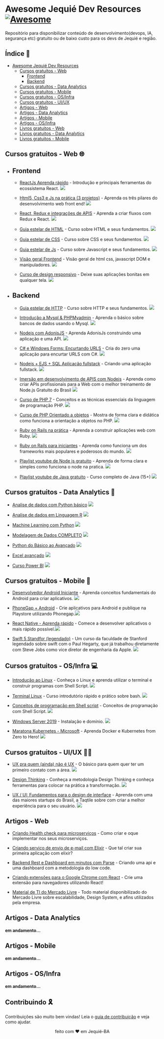 # Awesome Jequié Dev Resources [![Awesome](https://cdn.rawgit.com/sindresorhus/awesome/d7305f38d29fed78fa85652e3a63e154dd8e8829/media/badge.svg)](https://github.com/topics/awesome)

Repositório para disponibilizar conteúdo de desenvolvimento(devops, IA, segurança etc) gratuito ou de baixo custo para os devs de Jequié e região.

## Índice 📖

- [Awesome Jequié Dev Resources](#Awesome-Jequié-Dev-Resources)
  - [Cursos gratuitos - Web](#cursos-gratuitos---web-)
    - [Frontend](#frontend)
    - [Backend](#backend)
  - [Cursos gratuitos - Data Analytics](#cursos-gratuitos---data-analytics-)
  - [Cursos gratuitos - Mobile](#cursos-gratuitos---mobile-)
  - [Cursos gratuitos - OS/Infra](#cursos-gratuitos---osinfra-)
  - [Cursos gratuitos - UI/UX](#cursos-gratuitos-ui)
  - [Artigos - Web](#artigos-web)
  - [Artigos - Data Analytics](#artigos-data-analytics)
  - [Artigos - Mobile](#artigos-data-analytics)
  - [Artigos - OS/Infra](#artigos-data-analytics)
  - [Livros gratuitos - Web](#livros-gratuitos-web)
  - [Livros gratuitos - Data Analytics](#livros-gratuitos-web)
  - [Livros gratuitos - Mobile](#livros-gratuitos-web)

## Cursos gratuitos - Web 🌐

- ## Frontend

  - [ReactJs Aprenda rápido](https://www.udemy.com/course/reactjs-aprendendo-rapido/) - Introdução e principais ferramentas do ecossistema React. <img src="https://img.shields.io/badge/certificado-nao-red">

  - [Html5, Css3 e Js na prática (3 projetos)](https://www.udemy.com/course/html5-css3-e-javascript-na-pratica-3-projetos/) - Aprenda os três pilares do desenvolvimento web front end! <img src="https://img.shields.io/badge/certificado-nao-red">

  - [React, Redux e integrações de APIS](https://www.udemy.com/course/react-redux-e-integracao-de-apis/) - Aprenda a criar fluxos com Redux e React. <img src="https://img.shields.io/badge/certificado-sim-green">

  - [Guia estelar de HTML](https://app.rocketseat.com.br/node/o-guia-estelar-de-html) - Curso sobre HTML e seus fundamentos. <img src="https://img.shields.io/badge/certificado-sim-green">

  - [Guia estelar de CSS](https://app.rocketseat.com.br/node/o-guia-estelar-de-css) - Curso sobre CSS e seus fundamentos. <img src="https://img.shields.io/badge/certificado-sim-green">

  - [Guia estelar de Js](https://app.rocketseat.com.br/node/o-guia-estelar-de-java-script) - Curso sobre Javascript e seus fundamentos. <img src="https://img.shields.io/badge/certificado-sim-green">

  - [Visão geral Frontend](https://app.rocketseat.com.br/discover/courses/track/preparacao-de-astronautas) - Visão geral de html css, javascript DOM e manipuladores. <img src="https://img.shields.io/badge/certificado-sim-green">

  - [Curso de design responsivo](https://www.nodestudio.com.br/curso/curso-de-design-responsivo) - Deixe suas aplicações bonitas em qualquer tela. <img src="https://img.shields.io/badge/certificado-sim-green">

- ## Backend

  - [Guia estelar de HTTP](https://app.rocketseat.com.br/node/guia-estelar-de-http) - Curso sobre HTTP e seus fundamentos. <img src="https://img.shields.io/badge/certificado-sim-green">

  - [Introdução a Mysql & PHPMyadmin](https://www.udemy.com/course/mysql_phpmyadmin/) - Aprenda o básico sobre bancos de dados usando o Mysql. <img src="https://img.shields.io/badge/certificado-nao-red">

  - [Nodejs com AdonisJS](https://www.udemy.com/course/aprenda-a-programar-node-com-adonisjs-bonus-api/) - Aprenda AdonisJs construindo uma aplicação e uma API. <img src="https://img.shields.io/badge/certificado-sim-green">

  - [C# e Windows Forms: Encurtando URLS](https://www.udemy.com/course/bitly-api/) - Cria do zero uma aplicação para encurtar URLS com C#. <img src="https://img.shields.io/badge/certificado-nao-red">

  - [Nodejs + EJS + SQL Aplicação fullstack](https://app.rocketseat.com.br/discover/courses/track/viajando-ao-espaco) - Criando uma aplicação fullstack. <img src="https://img.shields.io/badge/certificado-sim-green">

  - [Imersão em desenvolvimento de APIS com Nodejs](https://erickwendel.teachable.com/p/node-js-para-iniciantes-nodebr?origin=CursoErickWendel) - Aprenda como criar APIs profissionais para a Web com o melhor treinamento de Node.js Gratuito do Brasil <img src="https://img.shields.io/badge/certificado-sim-green">

  - [Curso de PHP 7](https://www.nodestudio.com.br/curso/curso-de-php-7) - Conceitos e as técnicas essenciais da linguagem de programação PHP. <img src="https://img.shields.io/badge/certificado-sim-green">

  - [Curso de PHP Orientado a objetos](https://www.nodestudio.com.br/curso/curso-de-php-oo) - Mostra de forma clara e didática como funciona a orientação a objetos no PHP. <img src="https://img.shields.io/badge/certificado-sim-green">

  - [Ruby on Rails na prática](https://www.udemy.com/course/ruby-on-rails-5-na-pratica/) - Aprenda a construir aplicações web com Ruby. <img src="https://img.shields.io/badge/certificado-nao-red">

  - [Ruby on Rails para iniciantes](https://www.cursou.com.br/informatica/ruby-on-rails/) - Aprenda como funciona um dos frameworks mais populares e poderosos do mundo. <img src="https://img.shields.io/badge/certificado-nao-red">
  - [Playlist youtube de Node js gratuito](https://www.youtube.com/playlist?list=PLJ_KhUnlXUPtbtLwaxxUxHqvcNQndmI4B) - Aprenda de forma clara e simples como funciona o node na pratica. <img src="https://img.shields.io/badge/certificado-nao-red">
  - [Playlist youtube de Java gratuito](https://www.youtube.com/playlist?list=PL62G310vn6nFIsOCC0H-C2infYgwm8SWW) - Curso completo de Java (15+) ![](https://img.shields.io/badge/certificado-nao-red)

## Cursos gratuitos - Data Analytics 🎲

- [Analise de dados com Python básico](https://www.youtube.com/playlist?list=PL5TJqBvpXQv5N3iV68bGBkea0HjMk98lR) <img src="https://img.shields.io/badge/certificado-nao-red">

- [Analise de dados em Linguagem R](https://www.escolavirtual.gov.br/curso/325) <img src="https://img.shields.io/badge/certificado-sim-green">

- [Machine Learning com Python](https://www.youtube.com/playlist?list=PL5TJqBvpXQv5CBxLkdqmou_86syFK7U3Q) <img src="https://img.shields.io/badge/certificado-nao-red">

- [Modelagem de Dados COMPLETO](https://www.youtube.com/playlist?list=PLucm8g_ezqNoNHU8tjVeHmRGBFnjDIlxD) <img src="https://img.shields.io/badge/certificado-nao-red">

- [Python do Básico ao Avançado](https://www.youtube.com/playlist?list=PLvE-ZAFRgX8hnECDn1v9HNTI71veL3oW0) <img src="https://img.shields.io/badge/certificado-nao-red">

- [Excel avançado](https://www.youtube.com/playlist?list=PL-QAz5R5Rlm4IWX_sDPOwumEhh90-B61N) <img src="https://img.shields.io/badge/certificado-nao-red">

- [Curso Power BI](https://www.youtube.com/playlist?list=PLV-9aagMq_koV4BVilwsb99f8DwHdMLCM) <img src="https://img.shields.io/badge/certificado-nao-red">

## Cursos gratuitos - Mobile 📱

- [Desenvolvedor Android Iniciante](https://www.udemy.com/course/desenvolvedor-android-iniciante/) - Aprenda conceitos fundamentais do Android para criar aplicativos. <img src="https://img.shields.io/badge/certificado-nao-red">

- [PhoneGap + Android](https://www.udemy.com/course/phonegap-android-playstore/) - Crie aplicativos para Android e publique na Playstore utilizando Phonegap.<img src="https://img.shields.io/badge/certificado-nao-red">

- [React Native - Aprenda rápido](https://www.udemy.com/course/react-native-aprendendo-rapido/) - Comece a desenvolver aplicativos o mais rápido possível.<img src="https://img.shields.io/badge/certificado-nao-red">

- [Swift 5 Standfor (legendado)](https://www.youtube.com/playlist?list=PLMdYygf53DP46rneFgJ7Ab6fJPcMvr8gC) - Um curso da faculdade de Stanford legendado sobre swift com o Paul Hegarty, que já trabalhou diretamente com Steve Jobs como vice diretor de engenharia da Apple. <img src="https://img.shields.io/badge/certificado-nao-red">

## Cursos gratuitos - OS/Infra 💻

- [Introdução ao Linux](https://www.udemy.com/course/linux-ubuntu/) - Conheça o Linux e aprenda utilizar o terminal e construir programas com Shell Script. <img src="https://img.shields.io/badge/certificado-nao-red">

- [Terminal Linux](https://www.udemy.com/course/terminal-de-comandos-linux/) - Curso introdutório rápido e prático sobre bash. <img src="https://img.shields.io/badge/certificado-nao-red">

- [Conceitos de programação em Shell script](https://www.udemy.com/course/conceitos-de-programacao-em-shell-script/) - Conceitos de programação com Shell Script. <img src="https://img.shields.io/badge/certificado-nao-red">

- [Windows Server 2019](https://www.udemy.com/course/windows-server-2019/) - Instalação e domínio. <img src="https://img.shields.io/badge/certificado-nao-red">

- [Maratona Kubernetes - Microsoft](https://www.youtube.com/playlist?list=PLB1hpnUGshULerdlzMknMLrHI810xIBJv) - Aprenda Docker e Kubernetes from Zero to Hero! <img src="https://img.shields.io/badge/certificado-nao-red">

## Cursos gratuitos - UI/UX ✍🏼

- [UX pra quem (ainda) não é UX](https://www.udemy.com/course/ux-para-quem-ainda-nao-e-de-ux/) - O básico para quem quer ter um primeiro contato com a área. <img src="https://img.shields.io/badge/certificado-nao-red">

- [Design Thinking](https://www.udemy.com/course/design-thinking-aplicacao-pratica-no-3o-setor/) - Conheça a metodologia Design Thinking e conheça ferramentas para colocar na prática a transformação. <img src="https://img.shields.io/badge/certificado-sim-green">

- [UX / UI: Fundamentos para o design de interface](https://pt.coursera.org/learn/ux-ui-design-de-interface) - Aprenda com uma das maiores startups do Brasil, a Taqtile sobre com criar a melhor experiência para o seu usuário. <img src="https://img.shields.io/badge/certificado-sim-green">

## Artigos - Web

- [Criando Health check para microserviços](https://dev.to/tuliocalil/criando-health-check-para-microservicos-dj9) - Como criar e oque implementar nos seus microserviços.

- [Criando serviço de envio de e-mail com Elixir](https://dev.to/tuliocalil/criando-servico-de-envio-de-e-mail-com-elixir-2l1g) - Que tal criar sua primeira aplicação com elixir?

- [Backend Rest e Dashboard em minutos com Parse](https://dev.to/tuliocalil/backend-rest-e-dashboard-em-minutos-com-parse-5c72) - Criando uma api e uma dashboard com a metodologia do low code.

- [Criando extensões para o Google Chrome com React](https://dev.to/tuliocalil/criando-extensoes-para-o-google-chrome-com-react-1laa) - Crie uma extensão para navegadores utilizando React!

- [Material de TI do Mercado Livre](https://daniambrosio.notion.site/Material-TI-Mercado-Livre-2251384d6818434785dac4a476575995) - Todo material disponibilizado do Mercado Livre sobre escalabilidade, Design System, e afins utilizados pela empresa.

## Artigos - Data Analytics

#### em andamento...

## Artigos - Mobile

#### em andamento...

## Artigos - OS/Infra

#### em andamento...

## Contribuindo 🎗

Contribuições são muito bem vindas! Leia o [guia de contribuição](CONTRIBUTING.md) e veja como ajudar.

<div align="center">
feito com ❤️ em Jequié-BA
</div>
